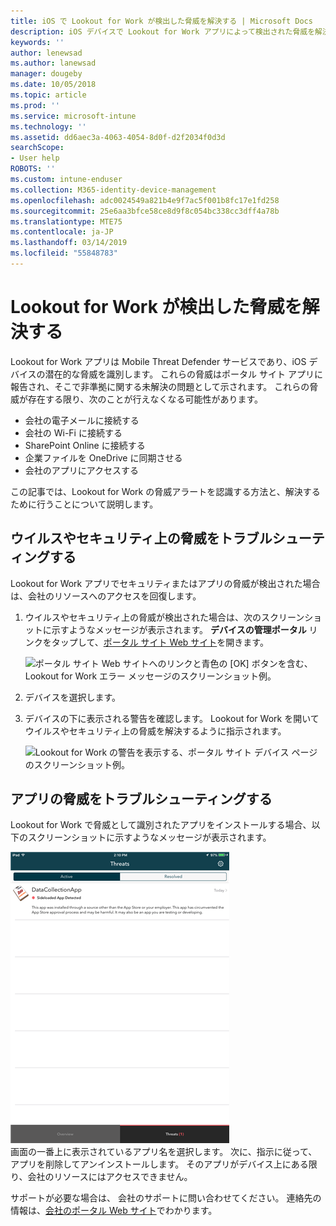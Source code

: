 ```yaml
---
title: iOS で Lookout for Work が検出した脅威を解決する | Microsoft Docs
description: iOS デバイスで Lookout for Work アプリによって検出された脅威を解決する方法について説明します。
keywords: ''
author: lenewsad
ms.author: lanewsad
manager: dougeby
ms.date: 10/05/2018
ms.topic: article
ms.prod: ''
ms.service: microsoft-intune
ms.technology: ''
ms.assetid: dd6aec3a-4063-4054-8d0f-d2f2034f0d3d
searchScope:
- User help
ROBOTS: ''
ms.custom: intune-enduser
ms.collection: M365-identity-device-management
ms.openlocfilehash: adc0024549a821b4e9f7ac5f001b8fc17e1fd258
ms.sourcegitcommit: 25e6aa3bfce58ce8d9f8c054bc338cc3dff4a78b
ms.translationtype: MTE75
ms.contentlocale: ja-JP
ms.lasthandoff: 03/14/2019
ms.locfileid: "55848783"
---
```

# <a name="resolve-a-threat-found-by-lookout-for-work"></a>Lookout for Work が検出した脅威を解決する  

Lookout for Work アプリは Mobile Threat Defender サービスであり、iOS デバイスの潜在的な脅威を識別します。 これらの脅威はポータル サイト アプリに報告され、そこで非準拠に関する未解決の問題として示されます。 これらの脅威が存在する限り、次のことが行えなくなる可能性があります。

* 会社の電子メールに接続する
* 会社の Wi-Fi に接続する
* SharePoint Online に接続する
* 企業ファイルを OneDrive に同期させる
* 会社のアプリにアクセスする

この記事では、Lookout for Work の脅威アラートを認識する方法と、解決するために行うことについて説明します。 

## <a name="troubleshoot-virus-or-security-threat"></a>ウイルスやセキュリティ上の脅威をトラブルシューティングする  
Lookout for Work アプリでセキュリティまたはアプリの脅威が検出された場合は、会社のリソースへのアクセスを回復します。  

1. ウイルスやセキュリティ上の脅威が検出された場合は、次のスクリーンショットに示すようなメッセージが表示されます。 **デバイスの管理ポータル** リンクをタップして、[ポータル サイト Web サイト](https://portal.manage.microsoft.com/devices)を開きます。  

    ![ポータル サイト Web サイトへのリンクと青色の [OK] ボタンを含む、Lookout for Work エラー メッセージのスクリーンショット例。](./media/mtd-go-to-device-management-portal-android.png)  

2. デバイスを選択します。  
3. デバイスの下に表示される警告を確認します。 Lookout for Work を開いてウイルスやセキュリティ上の脅威を解決するように指示されます。     

    ![Lookout for Work の警告を表示する、ポータル サイト デバイス ページのスクリーンショット例。](./media/CP-lookout-virus-banner-1808.png)  

## <a name="troubleshoot-an-app-threat"></a>アプリの脅威をトラブルシューティングする   
Lookout for Work で脅威として識別されたアプリをインストールする場合、以下のスクリーンショットに示すようなメッセージが表示されます。  

![サンプル スクリーンショット。Lookout for Work で脅威として検出されたアプリ (アクティブと解決済み) の一覧が表示されています。](./media/ios-lfw-threat-example.png)    
画面の一番上に表示されているアプリ名を選択します。 次に、指示に従って、アプリを削除してアンインストールします。 そのアプリがデバイス上にある限り、会社のリソースにはアクセスできません。    

サポートが必要な場合は、 会社のサポートに問い合わせてください。 連絡先の情報は、[会社のポータル Web サイト](https://go.microsoft.com/fwlink/?linkid=2010980)でわかります。    

